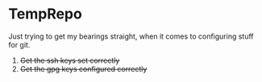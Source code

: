 # TempRepo

Just trying to get my bearings straight, when it comes to configuring stuff for git.
1. <del>Get the ssh keys set correctly</del>
2. <del>Get the gpg keys configured correctly</del>